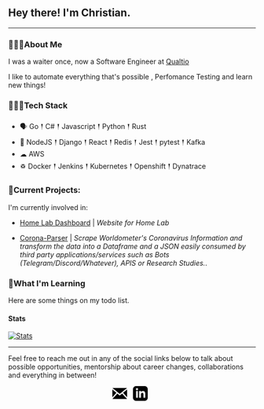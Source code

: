 ## Hey there! I'm Christian.
---

### 🙋🏽‍♂️About Me

<p>I was a waiter once, now a Software Engineer at <a href="https://www.qualt.io">Qualtio</a></p>
<p>I like to automate everything that's possible , Perfomance Testing and learn new things!</p>

### 👨🏽‍💻Tech Stack

- 🗣 Go 𒑰 C# 𒑰 Javascript 𒑰 Python 𒑰 Rust
- 🎒 NodeJS 𒑰 Django 𒑰 React 𒑰 Redis 𒑰 Jest 𒑰 pytest 𒑰 Kafka 
- ☁ AWS 
- ♽ Docker 𒑰 Jenkins 𒑰 Kubernetes 𒑰 Openshift 𒑰 Dynatrace

### 🚧Current Projects:

<p>
I'm currently involved in:

- <a href="https://dashboard.chris-homelab.com">Home Lab Dashboard</a> | _Website for Home Lab_

- <a href="https://github.com/chrislopez24/corona-parser">Corona-Parser</a> | _Scrape Worldometer's Coronavirus Information and transform the data into a Dataframe and a JSON easily consumed by third party applications/services such as Bots (Telegram/Discord/Whatever), APIS or Research Studies._.
</p>

### 🌱What I'm Learning

Here are some things on my todo list.



 #### Stats
[![Stats](https://github-readme-stats.vercel.app/api?username=chrislopez24&count_private=true)](https://github.com/chrislopez24)

---

Feel free to reach me out in any of the social links below to talk about possible opportunities, mentorship about career changes, collaborations and everything in between!

<p align='center'>
<a href="mailto:pagarizabal2@gmail.com@gmail.com"><img height="30" src="https://raw.githubusercontent.com/chrislopez24/chrislopez24/master/assets/icon_email.png"></a>&nbsp;&nbsp;
<a href="https://www.linkedin.com/in/christianlopezp/"><img height="30" src="https://raw.githubusercontent.com/chrislopez24/chrislopez24/master/assets/icon_linkedin.png"></a>&nbsp;&nbsp;
</p>
